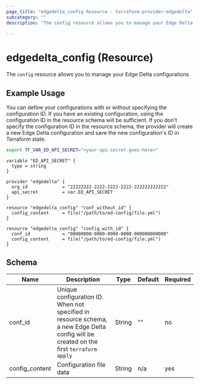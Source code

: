 ```yaml
---
page_title: "edgedelta_config Resource - terraform-provider-edgedelta"
subcategory: ""
description: "The config resource allows you to manage your Edge Delta configurations"
  
---
```


# edgedelta_config (Resource)

The `config` resource allows you to manage your Edge Delta configurations

## Example Usage

You can define your configurations with or without specifying the configuration ID. If you have an existing configuration, using the configuration ID in the resource schema will be sufficient. If you don't specify the configuration ID in the resource schema, the provider will create a new Edge Delta configuration and save the new configuration's ID in Terraform state. 

```bash
export TF_VAR_ED_API_SECRET="<your-api-secret-goes-here>"
```

```hcl
variable "ED_API_SECRET" {
  type = string
}

provider "edgedelta" {
  org_id             = "22222222-2222-2222-2222-222222222222"
  api_secret         = var.ED_API_SECRET
}

resource "edgedelta_config" "conf_without_id" {
  config_content     = file("/path/to/ed-config/file.yml")
}

resource "edgedelta_config" "config_with_id" {
  conf_id            = "00000000-0000-0000-0000-000000000000"
  config_content     = file("/path/to/ed-config/file.yml")
}
```

## Schema

| Name           | Description                                                                                                                             | Type   | Default | Required |
|----------------|-----------------------------------------------------------------------------------------------------------------------------------------|--------|---------|----------|
| conf_id        | Unique configuration ID. When not specified in resource schema, a new Edge Delta config will be created on the first  `terraform apply` | String | ""      | no       |
| config_content | Configuration file data                                                                                                                 | String | n/a     | yes      |